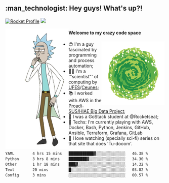 
<h2> :man_technologist: Hey guys! What's up?!</h2>
                                                                         
[![Rocket Profile](https://img.shields.io/static/v1?label=Rocketseat&message=Profile&colorA=purple&color=black&logo=Rocket&logoColor=white)](https://app.rocketseat.com.br/me/elyabe)
<a href="https://www.linkedin.com/in/elyabe/"><img src="https://img.shields.io/badge/LinkedIn-informational?logo=linkedin"/></a>

<img align='left' src="https://raw.githubusercontent.com/Elyabe/Elyabe/master/images/rick-dancing.gif" width='200'>

                       
#### Welcome to my crazy code space 
<img align='right' src="https://raw.githubusercontent.com/Elyabe/elyabe/master/images/portal-3.gif" width='200'>

- :heart_eyes: I'm a guy fascinated by programming and process automation; 
- :office_worker: I'm a '"scientist"' of computing by [UFES](http://ufes.br)/[Ceunes](http://ceunes.ufes.br);
- :books: I worked with AWS in the [Proadi-SUS/HIAE Big Data Project](https://www.einstein.br/responsabilidade-social/atuacao-com-o-ministerio-da-saude/proadi-sus);
- :rocket: I was a GoStack student at @Rocketseat;
- :green_heart: Techs: I'm currently playing with AWS, Docker, Bash, Python, Jenkins, GitHub, Ansible, Terraform, Grafana, GitLab
- :movie_camera: I love watching (specially sci-fi) series on that site that does 'Tu-dooom'.

<!--START_SECTION:waka-->

```txt
YAML        4 hrs 15 mins   ███████████▓░░░░░░░░░░░░░   46.38 %
Python      3 hrs 8 mins    ████████▓░░░░░░░░░░░░░░░░   34.30 %
Other       1 hr 18 mins    ███▓░░░░░░░░░░░░░░░░░░░░░   14.32 %
Text        20 mins         █░░░░░░░░░░░░░░░░░░░░░░░░   03.82 %
Config      3 mins          ░░░░░░░░░░░░░░░░░░░░░░░░░   00.57 %
```

<!--END_SECTION:waka-->

